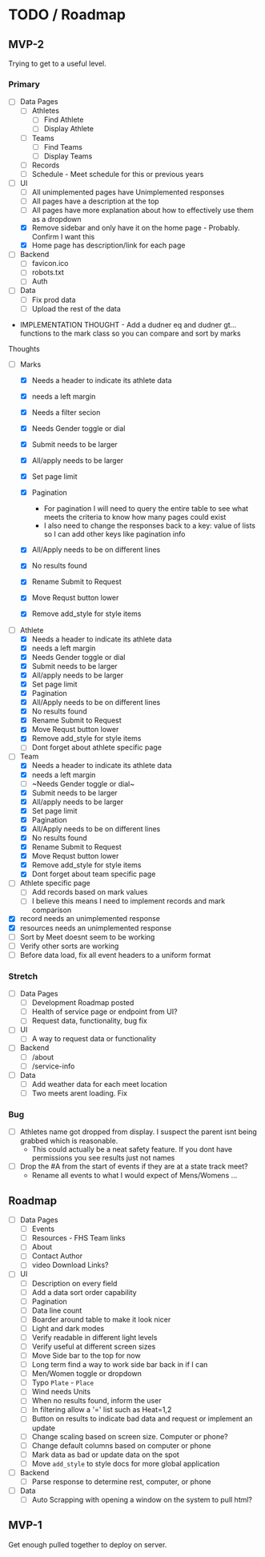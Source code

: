 # TODO / Roadmap

## MVP-2

Trying to get to a useful level.

### Primary

- [ ] Data Pages
    - [ ] Athletes
        - [ ] Find Athlete
        - [ ] Display Athlete
    - [ ] Teams
        - [ ] Find Teams
        - [ ] Display Teams
    - [ ] Records
    - [ ] Schedule - Meet schedule for this or previous years
- [ ] UI
    - [ ] All unimplemented pages have Unimplemented responses
    - [ ] All pages have a description at the top
    - [ ] All pages have more explanation about how to effectively use them as a dropdown
    - [X] Remove sidebar and only have it on the home page - Probably. Confirm I want this
    - [X] Home page has description/link for each page
- [ ] Backend
    - [ ] favicon.ico
    - [ ] robots.txt
    - [ ] Auth
- [ ] Data
    - [ ] Fix prod data
    - [ ] Upload the rest of the data

- IMPLEMENTATION THOUGHT - Add a dudner eq and dudner gt... functions to the mark class so you can compare and sort by marks



Thoughts
- [ ] Marks
    - [x] Needs a header to indicate its athlete data
    - [x] needs a left margin
    - [X] Needs a filter secion
    - [X] Needs Gender toggle or dial
    - [X] Submit needs to be larger
    - [X] All/apply needs to be larger
    - [X] Set page limit
    - [X] Pagination
        - For pagination I will need to query the entire table to see what meets the criteria to know how many 
        pages could exist
        - I also need to change the responses back to a key: value of lists so I can add other keys like pagination
        info
    - [X] All/Apply needs to be on different lines
    - [X] No results found
    - [X] Rename Submit to Request
    - [X] Move Requst button lower
    - [X] Remove add_style for style items


- [ ] Athlete
    - [X] Needs a header to indicate its athlete data
    - [X] needs a left margin
    - [X] Needs Gender toggle or dial
    - [X] Submit needs to be larger
    - [X] All/apply needs to be larger
    - [X] Set page limit
    - [X] Pagination
    - [X] All/Apply needs to be on different lines
    - [X] No results found
    - [X] Rename Submit to Request
    - [X] Move Requst button lower
    - [X] Remove add_style for style items
    - [ ] Dont forget about athlete specific page

- [ ] Team
    - [X] Needs a header to indicate its athlete data
    - [X] needs a left margin
    - [ ] ~Needs Gender toggle or dial~
    - [X] Submit needs to be larger
    - [X] All/apply needs to be larger
    - [X] Set page limit
    - [X] Pagination
    - [X] All/Apply needs to be on different lines
    - [X] No results found
    - [X] Rename Submit to Request
    - [X] Move Requst button lower
    - [X] Remove add_style for style items
    - [X] Dont forget about team specific page

- [ ] Athlete specific page
    - [ ] Add records based on mark values
    - [ ] I believe this means I need to implement records and mark comparison

- [X] record needs an unimplemented response
- [X] resources needs an unimplemented response
- [ ] Sort by Meet doesnt seem to be working
- [ ] Verify other sorts are working
- [ ] Before data load, fix all event headers to a uniform format

### Stretch

- [ ] Data Pages
    - [ ] Development Roadmap posted
    - [ ] Health of service page or endpoint from UI?
    - [ ] Request data, functionality, bug fix
- [ ] UI
    - [ ] A way to request data or functionality
- [ ] Backend
    - [ ] /about
    - [ ] /service-info
- [ ] Data
    - [ ] Add weather data for each meet location
    - [ ] Two meets arent loading. Fix

### Bug
- [ ] Athletes name got dropped from display. I suspect the parent isnt being grabbed which is reasonable.
    - This could actually be a neat safety feature. If you dont have permissions you see results just not names
- [ ] Drop the #A from the start of events if they are at a state track meet?
    - Rename all events to what I would expect of Mens/Womens ...

## Roadmap

- [ ] Data Pages
    - [ ] Events
    - [ ] Resources - FHS Team links
    - [ ] About
    - [ ] Contact Author
    - [ ] video Download Links?
- [ ] UI
    - [ ] Description on every field
    - [ ] Add a data sort order capability
    - [ ] Pagination
    - [ ] Data line count
    - [ ] Boarder around table to make it look nicer
    - [ ] Light and dark modes
    - [ ] Verify readable in different light levels
    - [ ] Verify useful at different screen sizes
    - [ ] Move Side bar to the top for now
    - [ ] Long term find a way to work side bar back in if I can
    - [ ] Men/Women toggle or dropdown
    - [ ] Typo `Plate` - `Place`
    - [ ] Wind needs Units
    - [ ] When no results found, inform the user
    - [ ] In filtering allow a '=' list such as Heat=1,2
    - [ ] Button on results to indicate bad data and request or implement an update
    - [ ] Change scaling based on screen size. Computer or phone?
    - [ ] Change default columns based on computer or phone
    - [ ] Mark data as bad or update data on the spot
    - [ ] Move `add_style` to style docs for more global application
- [ ] Backend
    - [ ] Parse response to determine rest, computer, or phone
- [ ] Data
    - [ ] Auto Scrapping with opening a window on the system to pull html?

## MVP-1

Get enough pulled together to deploy on server.
